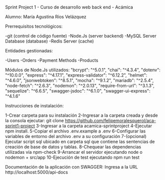 Sprint Project 1 - Curso de desarrollo web back end - Acámica

Alumno: María Agustina Ríos Velázquez

Prerrequisitos tecnológicos:

-git (control de código fuente)
-Node.Js (server backend)
-MySQL Server Database (database)
-Redis Server (cache)

Entidades gestionadas:

-Users
-Orders
-Payment Methods
-Products

Módulos de Node.Js utilizados:
"bcrypt": "^5.0.1",
"chai": "^4.3.4",
"dotenv": "^10.0.0",
"express": "^4.17.1",
"express-validator": "^6.12.2",
"helmet": "^4.6.0",
"jsonwebtoken": "^8.5.1",
"mocha": "^9.1.2",
"mariadb": "^2.5.4",
"node-fetch": "^2.6.3",
"nodemon": "^2.0.13",
"require-from-url": "^3.1.3",
"sequelize": "^6.6.5",
"swagger-jsdoc": "^6.1.0",
"swagger-ui-express": "^4.1.6"

Instrucciones de instalación:

1-Crear carpeta para su instalación
2-Ingresar a la carpeta creada y desde la consola ejecutar: git clone https://github.com/felipemoralesquerol/aca-sprint1-project
3-Ingresar a la carpeta acamica-sprintproject
4-Ejecutar npm install.
5-Copiar el archivo .env.example a .env
6-Configurar las variables de entorno del archivo .env a su configuración
7-(opcional) Ejecutar script sql ubicado en carpeta sql que contiene las sentencias de creación de base de datos y tablas.
8-Chequear las dependencias utilizadas vía npm-check
9-Arrancar el servidor ejecutando node o nodemon + src/app
10-Ejecución de test ejecutando npm run test


Documentación de la aplicación con SWAGGER:
Ingresa a la URL http://localhost:5000/api-docs







